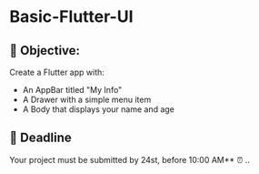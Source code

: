 # Basic-Flutter-UI


## 🎯 Objective:

Create a Flutter app with:

- An AppBar titled "My Info"
- A Drawer with a simple menu item
- A Body that displays your name and age


## 📅 Deadline

Your project must be submitted by 24st, before 10:00 AM** ⏰
..
